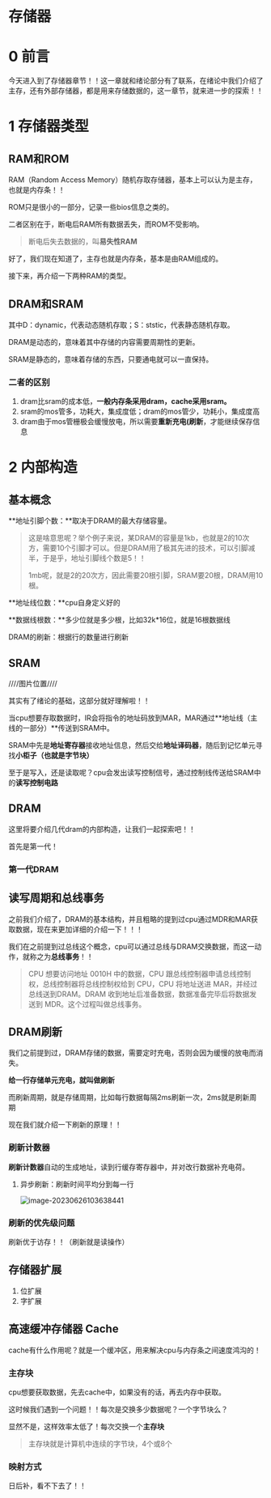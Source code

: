 # 存储器

# 0 前言

今天进入到了存储器章节！！这一章就和绪论部分有了联系，在绪论中我们介绍了主存，还有外部存储器，都是用来存储数据的，这一章节，就来进一步的探索！！



# 1 存储器类型

## RAM和ROM

RAM（Random Access Memory）随机存取存储器，基本上可以认为是主存，也就是内存条！！

ROM只是很小的一部分，记录一些bios信息之类的。

二者区别在于，断电后RAM所有数据丢失，而ROM不受影响。

> 断电后失去数据的，叫**易失性RAM**

好了，我们现在知道了，主存也就是内存条，基本是由RAM组成的。

接下来，再介绍一下两种RAM的类型。

## DRAM和SRAM

其中D：dynamic，代表动态随机存取；S：ststic，代表静态随机存取。

DRAM是动态的，意味着其中存储的内容需要周期性的更新。

SRAM是静态的，意味着存储的东西，只要通电就可以一直保持。

### 二者的区别

1.  dram比sram的成本低，**一般内存条采用dram，cache采用sram。**
2. sram的mos管多，功耗大，集成度低；dram的mos管少，功耗小，集成度高
3. dram由于mos管栅极会缓慢放电，所以需要**重新充电(刷新**，才能继续保存信息



# 2 内部构造

## 基本概念

**地址引脚个数：**取决于DRAM的最大存储容量。

>这是啥意思呢？举个例子来说，某DRAM的容量是1kb，也就是2的10次方，需要10个引脚才可以。但是DRAM用了极其先进的技术，可以引脚减半，于是乎，地址引脚线个数是5！！
>
>1mb呢，就是2的20次方，因此需要20根引脚，SRAM要20根，DRAM用10根。

**地址线位数：**cpu自身定义好的

**数据线根数：**多少位就是多少根，比如32k*16位，就是16根数据线

DRAM的刷新：根据行的数量进行刷新

## SRAM

////图片位置////

其实有了绪论的基础，这部分就好理解啦！！

当cpu想要存取数据时，IR会将指令的地址码放到MAR，MAR通过**地址线（主线的一部分）**传送到SRAM中。

SRAM中先是**地址寄存器**接收地址信息，然后交给**地址译码器**，随后到记忆单元寻找**小柜子（也就是字节块）**

至于是写入，还是读取呢？cpu会发出读写控制信号，通过控制线传送给SRAM中的**读写控制电路**



## DRAM

这里将要介绍几代dram的内部构造，让我们一起探索吧！！

首先是第一代！



### 第一代DRAM

## 读写周期和总线事务

之前我们介绍了，DRAM的基本结构，并且粗略的提到过cpu通过MDR和MAR获取数据，现在来更加详细的介绍一下！！！

我们在之前提到过总线这个概念，cpu可以通过总线与DRAM交换数据，而这一动作，就称之为**总线事务**！！

>CPU 想要访问地址 0010H 中的数据，CPU 跟总线控制器申请总线控制权，总线控制器将总线控制权给到 CPU，CPU 将地址送进 MAR，并经过总线送到DRAM。DRAM 收到地址后准备数据，数据准备完毕后将数据发送到 MDR。这个过程叫做总线事务。



## DRAM刷新

我们之前提到过，DRAM存储的数据，需要定时充电，否则会因为缓慢的放电而消失。

**给一行存储单元充电，就叫做刷新**

而刷新周期，就是存储周期，比如每行数据每隔2ms刷新一次，2ms就是刷新周期

现在我们就介绍一下刷新的原理！！

### 刷新计数器

**刷新计数器**自动的生成地址，读到行缓存寄存器中，并对改行数据补充电荷。

1. 异步刷新：刷新时间平均分到每一行

   ![image-20230626103638441](https://taufik.oss-cn-beijing.aliyuncs.com/img/image-20230626103638441.png)



### 刷新的优先级问题

刷新优于访存！！（刷新就是读操作）





## 存储器扩展

1. 位扩展
2. 字扩展





## 高速缓冲存储器 Cache

cache有什么作用呢？就是一个缓冲区，用来解决cpu与内存条之间速度鸿沟的！

### 主存块

cpu想要获取数据，先去cache中，如果没有的话，再去内存中获取。

这时候我们遇到一个问题！！每次是交换多少数据呢？一个字节块么？

显然不是，这样效率太低了！每次交换一个**主存块**

>主存块就是计算机中连续的字节块，4个或8个

### 映射方式

日后补，看不下去了！！

